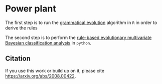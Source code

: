 # Power plant

The first step is to run the [grammatical evolution](powerplant_gramevol.Rmd) algorithm in `R` in order to derive the rules

The second step is to perform the [rule-based evolutionary multivariate Bayesian classification analysis](powerplant_analysis.ipynb) in `python`.

## Citation
If you use this work or build up on it, please cite https://arxiv.org/abs/2008.00422.
